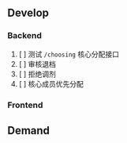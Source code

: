 ## Develop

### Backend

1. [ ] 测试 `/choosing` 核心分配接口
2. [ ] 审核退档
3. [ ] 拒绝调剂
4. [ ] 核心成员优先分配

### Frontend

## Demand
